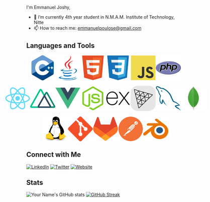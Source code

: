 
I'm Emmanuel Joshy,

- 🔭 I’m currently 4th year student in N.M.A.M. Institute of Technology, Nitte
- 📫 How to reach me: emmanuelpoulose@gmail.com

## Languages and Tools
<div>
  <div style="display:flex; justify-content:center;">
    <img src="techstack/Cpp.svg" width="80px"></img>
    <img src="techstack/Java.svg" width="80px"></img>
    <img src="techstack/HTML5.svg" width="80px"></img>
    <img src="techstack/CSS3.svg" width="80px"></img>
    <img src="techstack/JavaScript.svg" width="80px"></img>
    <img src="techstack/PHP.svg" width="80px"></img>
  </div>
  <br>
  <div style="display:flex; justify-content:center;">
    <img src="techstack/React.svg" width="80px"></img>
    <img src="techstack/Nuxt.svg" width="80px"></img>
    <img src="techstack/Vue.js.svg" width="80px"></img>
    <img src="techstack/Node.js.svg" width="80px"></img>
    <img src="techstack/Express.svg" width="80px"></img>
    <img src="techstack/Three.js.svg" style="fill:grey;" width="80px"></img>
    <img src="techstack/MySQL.svg" width="80px"></img>
    <img src="techstack/MongoDB.svg" width="80px"></img>
  </div>
  <br>
  <div style="display:flex; justify-content:center;">
    <img src="techstack/Linux.svg" width="80px"></img>
    <img src="techstack/Git.svg" width="80px"></img>
    <img src="techstack/GitLab.svg" width="80px"></img>
    <img src="techstack/Postman.svg" width="80px"></img>
    <img src="techstack/Blender.svg" width="80px"></img>
  </div>
</div>

## Connect with Me

[![LinkedIn](https://img.shields.io/badge/LinkedIn-YourLinkedIn-blue)](YourLinkedInLink)
[![Twitter](https://img.shields.io/badge/Twitter-YourTwitter-blue)](YourTwitterLink)
[![Website](https://img.shields.io/badge/Website-YourWebsite-blue)](YourWebsiteLink)

## Stats

![Your Name's GitHub stats](https://github-readme-stats.vercel.app/api?username=Eman-69&show_icons=true&theme=radical)
<a href="https://git.io/streak-stats"><img src="https://github-readme-streak-stats.herokuapp.com?user=Eman-69&hide_current_streak=true&hide_longest_streak=true" alt="GitHub Streak" /></a>




<!---
Eman-69/Eman-69 is a ✨ special ✨ repository because its `README.md` (this file) appears on your GitHub profile.
You can click the Preview link to take a look at your changes.
--->
